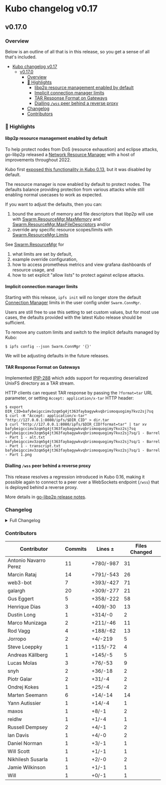 # Kubo changelog v0.17

## v0.17.0

### Overview

Below is an outline of all that is in this release, so you get a sense of all that's included.

- [Kubo changelog v0.17](#kubo-changelog-v017)
  - [v0.17.0](#v0170)
    - [Overview](#overview)
    - [🔦 Highlights](#-highlights)
      - [libp2p resource management enabled by default](#libp2p-resource-management-enabled-by-default)
      - [Implicit connection manager limits](#implicit-connection-manager-limits)
      - [TAR Response Format on Gateways](#tar-response-format-on-gateways)
      - [Dialling `/wss` peer behind a reverse proxy](#dialling-wss-peer-behind-a-reverse-proxy)
    - [Changelog](#changelog)
    - [Contributors](#contributors)

### 🔦 Highlights

<!-- TODO -->

#### libp2p resource management enabled by default

To help protect nodes from DoS (resource exhaustion) and eclipse attacks,
go-libp2p released a [Network Resource Manager](https://github.com/libp2p/go-libp2p/tree/master/p2p/host/resource-manager) with a host of improvements throughout 2022.

Kubo first [exposed this functionality in Kubo 0.13](https://github.com/ipfs/kubo/blob/master/docs/changelogs/v0.13.md#-libp2p-network-resource-manager-swarmresourcemgr),
but it was disabled by default.

The resource manager is now enabled by default to protect nodes.
The defaults balance providing protection from various attacks while still enabling normal usecases to work as expected.

If you want to adjust the defaults, then you can:
1. bound the amount of memory and file descriptors that libp2p will use with [Swarm.ResourceMgr.MaxMemory](https://github.com/ipfs/go-ipfs/blob/master/docs/config.md#swarmresourcemgrmaxmemory)
and [Swarm.ResourceMgr.MaxFileDescriptors](https://github.com/ipfs/go-ipfs/blob/master/docs/config.md#swarmresourcemgrmaxfiledescriptors) and/or
2. override any specific resource scopes/limits with [Swarm.ResourceMgr.Limits](https://github.com/ipfs/go-ipfs/blob/master/docs/config.md#swarmresourcemgrlimits)

See [Swarm.ResourceMgr](https://github.com/ipfs/go-ipfs/blob/master/docs/config.md#swarmresourcemgr) for
1. what limits are set by default,
2. example override configuration,
3. how to access prometheus metrics and view grafana dashboards of resource usage, and
4. how to set explicit "allow lists" to protect against eclipse attacks.

#### Implicit connection manager limits

Starting with this release, `ipfs init` will no longer store the default
[Connection Manager](https://github.com/ipfs/kubo/blob/master/docs/config.md#swarmconnmgr)
limits in the user config under `Swarm.ConnMgr`.

Users are still free to use this setting to set custom values, but for most use
cases, the defaults provided with the latest Kubo release should be sufficient.

To remove any custom limits and switch to the implicit defaults managed by Kubo:

```console
$ ipfs config --json Swarm.ConnMgr '{}'
```

We will be adjusting defaults in the future releases.

#### TAR Response Format on Gateways

Implemented [IPIP-288](https://github.com/ipfs/specs/pull/288) which adds
support for requesting deserialized UnixFS directory as a TAR stream.

HTTP clients can request TAR response by passing the `?format=tar` URL
parameter, or setting `Accept: application/x-tar` HTTP header:

```console
$ export DIR_CID=bafybeigccimv3zqm5g4jt363faybagywkvqbrismoquogimy7kvz2sj7sq
$ curl -H "Accept: application/x-tar" "http://127.0.0.1:8080/ipfs/$DIR_CID" > dir.tar
$ curl "http://127.0.0.1:8080/ipfs/$DIR_CID?format=tar" | tar xv
bafybeigccimv3zqm5g4jt363faybagywkvqbrismoquogimy7kvz2sj7sq
bafybeigccimv3zqm5g4jt363faybagywkvqbrismoquogimy7kvz2sj7sq/1 - Barrel - Part 1 - alt.txt
bafybeigccimv3zqm5g4jt363faybagywkvqbrismoquogimy7kvz2sj7sq/1 - Barrel - Part 1 - transcript.txt
bafybeigccimv3zqm5g4jt363faybagywkvqbrismoquogimy7kvz2sj7sq/1 - Barrel - Part 1.png
```

#### Dialling `/wss` peer behind a reverse proxy

This release resolves a regression introduced in Kubo 0.16, making it possible
again to connect to a peer over a WebSockets endpoint (`/wss`) that is
deployed behind a reverse proxy.

More details in [go-libp2p release notes](https://github.com/libp2p/go-libp2p/releases/tag/v0.23.3).

### Changelog

<details><summary>Full Changelog</summary>

- github.com/ipfs/kubo:
  - chore: bump version to v0.17.0 ([ipfs/kubo#9427](https://github.com/ipfs/kubo/pull/9427))
  - chore: bump version to v0.17.0-rc2 ([ipfs/kubo#9414](https://github.com/ipfs/kubo/pull/9414))
  - Doc improvements and changelog for resource manager (#9413) ([ipfs/kubo#9413](https://github.com/ipfs/kubo/pull/9413))
  - fix(docs): typo
  - docs: document /wss fixes in 0.17
  - refactor(config): remove Swarm.ConnMgr defaults
  - fix(config): skip nulls in ResourceMgr
  - Apply go fmt
  - Update core/node/libp2p/rcmgr_defaults.go
  - Remove limitation by HighWater param.
  - Fix RM errors when acceleratedDHT is active
  - docs: Deprecate Reframe on docs. (#9401) ([ipfs/kubo#9401](https://github.com/ipfs/kubo/pull/9401))
  - chore: bump version to v0.17.0-rc1 ([ipfs/kubo#9394](https://github.com/ipfs/kubo/pull/9394))
  - feat: Improve ResourceManager UX (#9338) ([ipfs/kubo#9338](https://github.com/ipfs/kubo/pull/9338))
  - feat: ipfs-webui 2.20.0
  - docs: note log tail is broken (#9383) ([ipfs/kubo#9383](https://github.com/ipfs/kubo/pull/9383))
  - feat(gateway): TAR response format (#9029) ([ipfs/kubo#9029](https://github.com/ipfs/kubo/pull/9029))
  - fix: error when using huge json limit file
  - chore: go-multicodec v0.7.0
  - fix: remove old unused buggy coredag code
  - feat: Add command line completion for fish
  - chore: delete snap configuration ([ipfs/kubo#9352](https://github.com/ipfs/kubo/pull/9352))
  - docs: update scoop package
  - docs: init release issue template improvement process v0.16.0 ([ipfs/kubo#9283](https://github.com/ipfs/kubo/pull/9283))
  - feat: add delegated routing metrics (#9354) ([ipfs/kubo#9354](https://github.com/ipfs/kubo/pull/9354))
  - chore: create v0.17.md changelog ([ipfs/kubo#9353](https://github.com/ipfs/kubo/pull/9353))
  - docs: pin remote arg
  - feat: webui@v2.19.0
  - test(car): export/import of (dag-)cbor/json codecs
  - add refs local alias repo ls (#9320) ([ipfs/kubo#9320](https://github.com/ipfs/kubo/pull/9320))
  - docs(cmds): Clarify block fetching of refs endpoint.
  - chore(cmds): dag import: use ipld legacy decode ([ipfs/kubo#9219](https://github.com/ipfs/kubo/pull/9219))
  - fix ipfs swarm peering crash in offline mode (#9261) ([ipfs/kubo#9261](https://github.com/ipfs/kubo/pull/9261))
  - feat: remove provider delay interval in bitswap (#9053) ([ipfs/kubo#9053](https://github.com/ipfs/kubo/pull/9053))
  - feat: --reset flag on swarm limit command (#9310) ([ipfs/kubo#9310](https://github.com/ipfs/kubo/pull/9310))
  - fix: add InlineDNSLink flag to PublicGateways config (#9328) ([ipfs/kubo#9328](https://github.com/ipfs/kubo/pull/9328))
  - docs: Fix typo and grammar in README
  - ci: add stylecheck to golangci-lint (#9334) ([ipfs/kubo#9334](https://github.com/ipfs/kubo/pull/9334))
  - Fix: `swarm stats all` command
  - Merge release v0.16.0 back into master ([ipfs/kubo#9324](https://github.com/ipfs/kubo/pull/9324))
  - fix: Set default Methods value to nil
  - docs: add WebTransport docs ([ipfs/kubo#9314](https://github.com/ipfs/kubo/pull/9314))
  - chore: bump version to 0.17.0-dev
- github.com/ipfs/go-delegated-routing (v0.6.0 -> v0.7.0):
  - Release v0.7.0
  - feat: add latency & count metrics for content routing client (#59) ([ipfs/go-delegated-routing#59](https://github.com/ipfs/go-delegated-routing/pull/59))
  - docs: add basic readme ([ipfs/go-delegated-routing#57](https://github.com/ipfs/go-delegated-routing/pull/57))
  - sync: update CI config files ([ipfs/go-delegated-routing#40](https://github.com/ipfs/go-delegated-routing/pull/40))
  - added link to reframe blog post (#54) ([ipfs/go-delegated-routing#54](https://github.com/ipfs/go-delegated-routing/pull/54))
- github.com/ipfs/go-ipfs-files (v0.1.1 -> v0.2.0):
  - Release v0.2.0
  - fix: error when TAR has files outside of root (#56) ([ipfs/go-ipfs-files#56](https://github.com/ipfs/go-ipfs-files/pull/56))
  - sync: update CI config files ([ipfs/go-ipfs-files#55](https://github.com/ipfs/go-ipfs-files/pull/55))
  - chore(Directory): add DirIterator API restriction: iterate only once
- github.com/ipfs/go-unixfs (v0.4.0 -> v0.4.1):
  - Update version.json
  - Fix: panic when childer is nil (#127) ([ipfs/go-unixfs#127](https://github.com/ipfs/go-unixfs/pull/127))
  - sync: update CI config files (#125) ([ipfs/go-unixfs#125](https://github.com/ipfs/go-unixfs/pull/125))
- github.com/ipld/go-ipld-prime (v0.18.0 -> v0.19.0):
  - Prepare v0.19.0
  - fix: correct json codec links & bytes handling
  - test(basicnode): increase test coverage for int and map types (#454) ([ipld/go-ipld-prime#454](https://github.com/ipld/go-ipld-prime/pull/454))
  - fix: remove reliance on ioutil
  - run gofmt -s
  - bump go.mod to Go 1.18 and run go fix
  - feat: add kinded union to gendemo
- github.com/libp2p/go-libp2p (v0.23.2 -> v0.23.4):
  - Release v0.23.4 (#1864) ([libp2p/go-libp2p#1864](https://github.com/libp2p/go-libp2p/pull/1864))
  - release v0.23.3
  - websocket: set the HTTP host header in WSS
- github.com/libp2p/go-netroute (v0.2.0 -> v0.2.1):
  - v0.2.1 ([libp2p/go-netroute#27](https://github.com/libp2p/go-netroute/pull/27))
  - fix(phys-addr-length): fix physical address length mismatch ([libp2p/go-netroute#29](https://github.com/libp2p/go-netroute/pull/29))
  - compare priority if route rule's dst mask is same size
  - compare priority if route rule's dst mask is same size
  - sync: update CI config files (#24) ([libp2p/go-netroute#24](https://github.com/libp2p/go-netroute/pull/24))
- github.com/marten-seemann/qpack (v0.2.1 -> v0.3.0):
  - update to Ginkgo v2 (#30) ([marten-seemann/qpack#30](https://github.com/marten-seemann/qpack/pull/30))
  - return write error when encoding header fields (#28) ([marten-seemann/qpack#28](https://github.com/marten-seemann/qpack/pull/28))
  - update Go versions (#29) ([marten-seemann/qpack#29](https://github.com/marten-seemann/qpack/pull/29))
  - remove CircleCI build status from README
  - add link to QPACK RFC to README
  - remove build constraint from fuzzer ([marten-seemann/qpack#24](https://github.com/marten-seemann/qpack/pull/24))
- github.com/multiformats/go-multicodec (v0.6.0 -> v0.7.0):
  - feat: update ./multicodec/table.csv ([multiformats/go-multicodec#71](https://github.com/multiformats/go-multicodec/pull/71))

</details>

### Contributors

| Contributor | Commits | Lines ± | Files Changed |
|-------------|---------|---------|---------------|
| Antonio Navarro Perez | 11 | +780/-987 | 31 |
| Marcin Rataj | 14 | +791/-543 | 26 |
| web3-bot | 7 | +393/-427 | 71 |
| galargh | 20 | +309/-277 | 21 |
| Gus Eggert | 5 | +358/-222 | 58 |
| Henrique Dias | 3 | +409/-30 | 13 |
| Dustin Long | 1 | +314/-0 | 2 |
| Marco Munizaga | 2 | +211/-46 | 11 |
| Rod Vagg | 4 | +188/-62 | 13 |
| Jorropo | 2 | +4/-219 | 5 |
| Steve Loeppky | 1 | +115/-72 | 4 |
| Andreas Källberg | 1 | +145/-5 | 5 |
| Lucas Molas | 3 | +76/-53 | 9 |
| snyh | 2 | +36/-18 | 2 |
| Piotr Galar | 2 | +31/-4 | 2 |
| Ondrej Kokes | 1 | +25/-4 | 2 |
| Marten Seemann | 6 | +14/-14 | 14 |
| Yann Autissier | 1 | +14/-4 | 1 |
| maxos | 1 | +8/-1 | 2 |
| reidlw | 1 | +1/-4 | 1 |
| Russell Dempsey | 2 | +4/-1 | 2 |
| Ian Davis | 1 | +4/-0 | 2 |
| Daniel Norman | 1 | +3/-1 | 1 |
| Will Scott | 1 | +1/-1 | 1 |
| Nikhilesh Susarla | 1 | +2/-0 | 2 |
| Jamie Wilkinson | 1 | +1/-1 | 1 |
| Will | 1 | +0/-1 | 1 |

